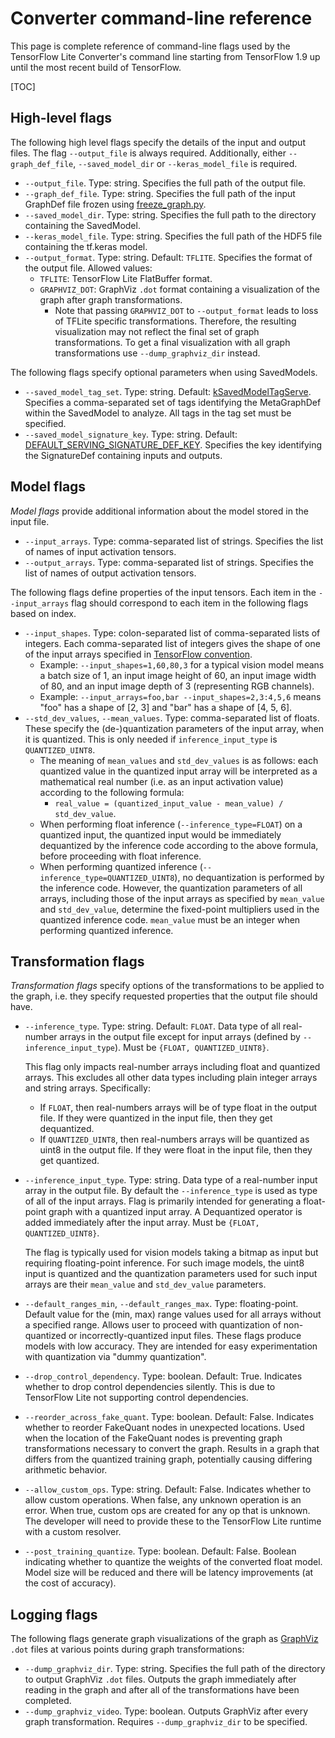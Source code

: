 # Converter command-line reference

This page is complete reference of command-line flags used by the TensorFlow
Lite Converter's command line starting from TensorFlow 1.9 up until the most
recent build of TensorFlow.

[TOC]

## High-level flags

The following high level flags specify the details of the input and output
files. The flag `--output_file` is always required. Additionally, either
`--graph_def_file`, `--saved_model_dir` or `--keras_model_file` is required.

*   `--output_file`. Type: string. Specifies the full path of the output file.
*   `--graph_def_file`. Type: string. Specifies the full path of the input
    GraphDef file frozen using
    [freeze_graph.py](https://github.com/tensorflow/tensorflow/blob/master/tensorflow/python/tools/freeze_graph.py).
*   `--saved_model_dir`. Type: string. Specifies the full path to the directory
    containing the SavedModel.
*   `--keras_model_file`. Type: string. Specifies the full path of the HDF5 file
    containing the tf.keras model.
*   `--output_format`. Type: string. Default: `TFLITE`. Specifies the format of
    the output file. Allowed values:
    *   `TFLITE`: TensorFlow Lite FlatBuffer format.
    *   `GRAPHVIZ_DOT`: GraphViz `.dot` format containing a visualization of the
        graph after graph transformations.
        *   Note that passing `GRAPHVIZ_DOT` to `--output_format` leads to loss
            of TFLite specific transformations. Therefore, the resulting
            visualization may not reflect the final set of graph
            transformations. To get a final visualization with all graph
            transformations use `--dump_graphviz_dir` instead.

The following flags specify optional parameters when using SavedModels.

*   `--saved_model_tag_set`. Type: string. Default:
    [kSavedModelTagServe](https://github.com/tensorflow/tensorflow/blob/master/tensorflow/cc/saved_model/tag_constants.h).
    Specifies a comma-separated set of tags identifying the MetaGraphDef within
    the SavedModel to analyze. All tags in the tag set must be specified.
*   `--saved_model_signature_key`. Type: string. Default:
    [DEFAULT_SERVING_SIGNATURE_DEF_KEY](https://www.tensorflow.org/api_docs/python/tf/saved_model/signature_constants).
    Specifies the key identifying the SignatureDef containing inputs and
    outputs.

## Model flags

*Model flags* provide additional information about the model stored in the input
file.

*   `--input_arrays`. Type: comma-separated list of strings. Specifies the list
    of names of input activation tensors.
*   `--output_arrays`. Type: comma-separated list of strings. Specifies the list
    of names of output activation tensors.

The following flags define properties of the input tensors. Each item in the
`--input_arrays` flag should correspond to each item in the following flags
based on index.

*   `--input_shapes`. Type: colon-separated list of comma-separated lists of
    integers. Each comma-separated list of integers gives the shape of one of
    the input arrays specified in
    [TensorFlow convention](https://www.tensorflow.org/guide/tensors#shape).
    *   Example: `--input_shapes=1,60,80,3` for a typical vision model means a
        batch size of 1, an input image height of 60, an input image width of
        80, and an input image depth of 3 (representing RGB channels).
    *   Example: `--input_arrays=foo,bar --input_shapes=2,3:4,5,6` means "foo"
        has a shape of [2, 3] and "bar" has a shape of [4, 5, 6].
*   `--std_dev_values`, `--mean_values`. Type: comma-separated list of floats.
    These specify the (de-)quantization parameters of the input array, when it
    is quantized. This is only needed if `inference_input_type` is
    `QUANTIZED_UINT8`.
    *   The meaning of `mean_values` and `std_dev_values` is as follows: each
        quantized value in the quantized input array will be interpreted as a
        mathematical real number (i.e. as an input activation value) according
        to the following formula:
        *   `real_value = (quantized_input_value - mean_value) / std_dev_value`.
    *   When performing float inference (`--inference_type=FLOAT`) on a
        quantized input, the quantized input would be immediately dequantized by
        the inference code according to the above formula, before proceeding
        with float inference.
    *   When performing quantized inference
        (`--inference_type=QUANTIZED_UINT8`), no dequantization is performed by
        the inference code. However, the quantization parameters of all arrays,
        including those of the input arrays as specified by `mean_value` and
        `std_dev_value`, determine the fixed-point multipliers used in the
        quantized inference code. `mean_value` must be an integer when
        performing quantized inference.

## Transformation flags

*Transformation flags* specify options of the transformations to be applied to
the graph, i.e. they specify requested properties that the output file should
have.

*   `--inference_type`. Type: string. Default: `FLOAT`. Data type of all
    real-number arrays in the output file except for input arrays (defined by
    `--inference_input_type`). Must be `{FLOAT, QUANTIZED_UINT8}`.

    This flag only impacts real-number arrays including float and quantized
    arrays. This excludes all other data types including plain integer arrays
    and string arrays. Specifically:

    *   If `FLOAT`, then real-numbers arrays will be of type float in the output
        file. If they were quantized in the input file, then they get
        dequantized.
    *   If `QUANTIZED_UINT8`, then real-numbers arrays will be quantized as
        uint8 in the output file. If they were float in the input file, then
        they get quantized.

*   `--inference_input_type`. Type: string. Data type of a real-number input
    array in the output file. By default the `--inference_type` is used as type
    of all of the input arrays. Flag is primarily intended for generating a
    float-point graph with a quantized input array. A Dequantized operator is
    added immediately after the input array. Must be `{FLOAT, QUANTIZED_UINT8}`.

    The flag is typically used for vision models taking a bitmap as input but
    requiring floating-point inference. For such image models, the uint8 input
    is quantized and the quantization parameters used for such input arrays are
    their `mean_value` and `std_dev_value` parameters.

*   `--default_ranges_min`, `--default_ranges_max`. Type: floating-point.
    Default value for the (min, max) range values used for all arrays without a
    specified range. Allows user to proceed with quantization of non-quantized
    or incorrectly-quantized input files. These flags produce models with low
    accuracy. They are intended for easy experimentation with quantization via
    "dummy quantization".

*   `--drop_control_dependency`. Type: boolean. Default: True. Indicates whether
    to drop control dependencies silently. This is due to TensorFlow Lite not
    supporting control dependencies.

*   `--reorder_across_fake_quant`. Type: boolean. Default: False. Indicates
    whether to reorder FakeQuant nodes in unexpected locations. Used when the
    location of the FakeQuant nodes is preventing graph transformations
    necessary to convert the graph. Results in a graph that differs from the
    quantized training graph, potentially causing differing arithmetic behavior.

*   `--allow_custom_ops`. Type: string. Default: False. Indicates whether to
    allow custom operations. When false, any unknown operation is an error. When
    true, custom ops are created for any op that is unknown. The developer will
    need to provide these to the TensorFlow Lite runtime with a custom resolver.

*   `--post_training_quantize`. Type: boolean. Default: False. Boolean
    indicating whether to quantize the weights of the converted float model.
    Model size will be reduced and there will be latency improvements (at the
    cost of accuracy).

## Logging flags

The following flags generate graph visualizations of the graph as
[GraphViz](https://www.graphviz.org/) `.dot` files at various points during
graph transformations:

*   `--dump_graphviz_dir`. Type: string. Specifies the full path of the
    directory to output GraphViz `.dot` files. Outputs the graph immediately
    after reading in the graph and after all of the transformations have been
    completed.
*   `--dump_graphviz_video`. Type: boolean. Outputs GraphViz after every graph
    transformation. Requires `--dump_graphviz_dir` to be specified.
